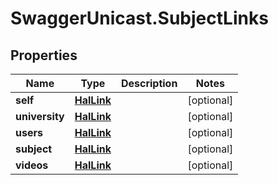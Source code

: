 # SwaggerUnicast.SubjectLinks

## Properties

Name | Type | Description | Notes
------------ | ------------- | ------------- | -------------
**self** | [**HalLink**](HalLink.md) |  | [optional] 
**university** | [**HalLink**](HalLink.md) |  | [optional] 
**users** | [**HalLink**](HalLink.md) |  | [optional] 
**subject** | [**HalLink**](HalLink.md) |  | [optional] 
**videos** | [**HalLink**](HalLink.md) |  | [optional] 


